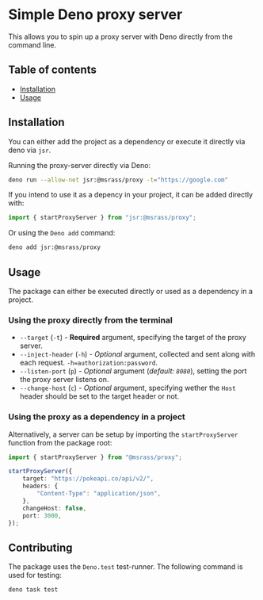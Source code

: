 # Simple Deno proxy server

This allows you to spin up a proxy server with Deno directly from the command
line.

## Table of contents

- [Installation](#installation)
- [Usage](#usage)

## Installation

You can either add the project as a dependency or execute it directly via deno
via `jsr`.

Running the proxy-server directly via Deno:

```bash
deno run --allow-net jsr:@msrass/proxy -t="https://google.com"
```

If you intend to use it as a depency in your project, it can be added directly
with:

```ts
import { startProxyServer } from "jsr:@msrass/proxy";
```

Or using the `Deno add` command:

```bash
deno add jsr:@msrass/proxy
```

## Usage

The package can either be executed directly or used as a dependency in a
project.

### Using the proxy directly from the terminal

- `--target` (`-t`) - **Required** argument, specifying the target of the proxy
  server.
- `--inject-header` (`-h`) - _Optional_ argument, collected and sent along with
  each request. `-h=authorization:password`.
- `--listen-port` (`p`) - _Optional_ argument (_default: `8080`_), setting the
  port the proxy server listens on.
- `--change-host` (`c`) - _Optional_ argument, specifying wether the `Host`
  header should be set to the target header or not.

### Using the proxy as a dependency in a project

Alternatively, a server can be setup by importing the `startProxyServer`
function from the package root:

```ts
import { startProxyServer } from "@msrass/proxy";

startProxyServer({
    target: "https://pokeapi.co/api/v2/",
    headers: {
        "Content-Type": "application/json",
    },
    changeHost: false,
    port: 3000,
});
```

## Contributing

The package uses the `Deno.test` test-runner. The following command is used for
testing:

```bash
deno task test
```
